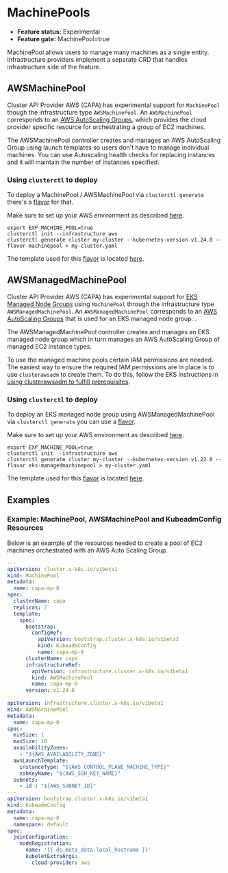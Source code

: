 # MachinePools

- **Feature status:** Experimental
- **Feature gate:** MachinePool=true

MachinePool allows users to manage many machines as a single entity. Infrastructure providers implement a separate CRD that handles infrastructure side of the feature.

## AWSMachinePool

Cluster API Provider AWS (CAPA) has experimental support for `MachinePool` though the infrastructure type `AWSMachinePool`. An `AWSMachinePool` corresponds to an [AWS AutoScaling Groups](https://docs.aws.amazon.com/autoscaling/ec2/userguide/AutoScalingGroup.html), which provides the cloud provider specific resource for orchestrating a group of EC2 machines.

The AWSMachinePool controller creates and manages an AWS AutoScaling Group using launch templates so users don't have to manage individual machines. You can use Autoscaling health checks for replacing instances and it will maintain the number of instances specified.

### Using `clusterctl` to deploy

To deploy a MachinePool / AWSMachinePool via `clusterctl generate` there's a [flavor](https://cluster-api.sigs.k8s.io/clusterctl/commands/generate-cluster.html#flavors) for that.

Make sure to set up your AWS environment as described [here](https://cluster-api.sigs.k8s.io/user/quick-start.html).

```shell
export EXP_MACHINE_POOL=true
clusterctl init --infrastructure aws
clusterctl generate cluster my-cluster --kubernetes-version v1.24.0 --flavor machinepool > my-cluster.yaml
```

The template used for this [flavor](https://cluster-api.sigs.k8s.io/clusterctl/commands/generate-cluster.html#flavors) is located [here](https://github.com/kubernetes-sigs/cluster-api-provider-aws/blob/main/templates/cluster-template-machinepool.yaml).

## AWSManagedMachinePool

Cluster API Provider AWS (CAPA) has experimental support for [EKS Managed Node Groups](https://docs.aws.amazon.com/eks/latest/userguide/managed-node-groups.html) using `MachinePool` through the infrastructure type `AWSManagedMachinePool`. An `AWSManagedMachinePool` corresponds to an [AWS AutoScaling Groups](https://docs.aws.amazon.com/autoscaling/ec2/userguide/AutoScalingGroup.html) that is used for an EKS managed node group. .

The AWSManagedMachinePool controller creates and manages an EKS managed node group which in turn manages an AWS AutoScaling Group of managed EC2 instance types.

To use the managed machine pools certain IAM permissions are needed. The easiest way to ensure the required IAM permissions are in place is to use `clusterawsadm` to create them. To do this, follow the EKS instructions in [using clusterawsadm to fulfill prerequisites](using-clusterawsadm-to-fulfill-prerequisites.md).

### Using `clusterctl` to deploy

To deploy an EKS managed node group using AWSManagedMachinePool via `clusterctl generate` you can use a [flavor](https://cluster-api.sigs.k8s.io/clusterctl/commands/generate-cluster.html#flavors).

Make sure to set up your AWS environment as described [here](https://cluster-api.sigs.k8s.io/user/quick-start.html).

```shell
export EXP_MACHINE_POOL=true
clusterctl init --infrastructure aws
clusterctl generate cluster my-cluster --kubernetes-version v1.22.0 --flavor eks-managedmachinepool > my-cluster.yaml
```

The template used for this [flavor](https://cluster-api.sigs.k8s.io/clusterctl/commands/generate-cluster.html#flavors) is located [here](https://github.com/kubernetes-sigs/cluster-api-provider-aws/blob/main/templates/cluster-template-eks-managedmachinepool.yaml).


## Examples

### Example: MachinePool, AWSMachinePool and KubeadmConfig Resources

Below is an example of the resources needed to create a pool of EC2 machines orchestrated with
an AWS Auto Scaling Group.

```yaml
---
apiVersion: cluster.x-k8s.io/v1beta1
kind: MachinePool
metadata:
  name: capa-mp-0
spec:
  clusterName: capa
  replicas: 2
  template:
    spec:
      bootstrap:
        configRef:
          apiVersion: bootstrap.cluster.x-k8s.io/v1beta1
          kind: KubeadmConfig
          name: capa-mp-0
      clusterName: capa
      infrastructureRef:
        apiVersion: infrastructure.cluster.x-k8s.io/v1beta1
        kind: AWSMachinePool
        name: capa-mp-0
      version: v1.24.0
---
apiVersion: infrastructure.cluster.x-k8s.io/v1beta1
kind: AWSMachinePool
metadata:
  name: capa-mp-0
spec:
  minSize: 1
  maxSize: 10
  availabilityZones:
    - "${AWS_AVAILABILITY_ZONE}"
  awsLaunchTemplate:
    instanceType: "${AWS_CONTROL_PLANE_MACHINE_TYPE}"
    sshKeyName: "${AWS_SSH_KEY_NAME}"
  subnets:
    - id : "${AWS_SUBNET_ID}"
---
apiVersion: bootstrap.cluster.x-k8s.io/v1beta1
kind: KubeadmConfig
metadata:
  name: capa-mp-0
  namespace: default
spec:
  joinConfiguration:
    nodeRegistration:
      name: '{{ ds.meta_data.local_hostname }}'
      kubeletExtraArgs:
        cloud-provider: aws
```